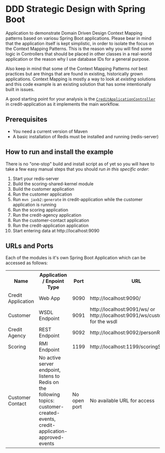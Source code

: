 # DDD Strategic Design with Spring Boot
Application to demonstrate Domain Driven Design Context Mapping patterns based on variosu Spring Boot applications.
Please bear in mind that the application itself is kept simplistic, in order to isolate the focus on the Context Mapping
Patterns. This is the reason why you will find some logic in Controllers that should be placed in other classes in a real-world
application or the reason why I use database IDs for a general purpose.

Also keep in mind that some of the Context Mapping Patterns _not_ best practices but are things that are found in existing, historically grown applications. Context Mapping is mostly a way to look at _existing_ solutions and this code example is an existing solution that has some intentionally built in issues.

A good starting point for your analysis is the [`CreditApplicationController`](https://github.com/mploed/ddd-strategic-design-spring-boot/blob/master/credit-application/src/main/java/com/innoq/mploed/ddd/application/controller/CreditApplicationController.java) in credit-application as it implements the
main workflow.


## Prerequisites
- You need a current version of Maven
- A basic installation of Redis must be installed and running (redis-server)

## How to run and install the example

There is no "one-stop" build and install script as of yet so you will have to take a few easy manual steps that you should
*run in this specific order*:

1. Start your redis-server
2. Build the scoring-shared-kernel module
3. Build the customer application
4. Run the customer application
5. Run `mvn jaxb2:generate` in credit-application while the customer application is running
6. Run the scoring application
7. Run the credit-agency application
8. Run the customer-contact application
9. Run the credit-application application
10. Start entering data at http://localhost:9090

## URLs and Ports
Each of the modules is it's own Spring Boot Application which can be accessed as follows:

<table>
    <tr>
        <th>Name</th>
        <th>Application / Enpoint Type</th>
        <th>Port</th>
        <th>URL</th>
    </tr>
    <tr>
        <td>Credit Application</td>
        <td>Web App</td>
        <td>9090</td>
        <td>http://localhost:9090/</td>
    </tr>
    <tr>
        <td>Customer</td>
        <td>WSDL Endpoint</td>
        <td>9091</td>
        <td>http://localhost:9091/ws/ or http://localhost:9091/ws/customer.wsdl for the wsdl</td>
    </tr>
    <tr>
        <td>Credit Agency</td>
        <td>REST Endpoint</td>
        <td>9092</td>
        <td>http://localhost:9092/personRating</td>
    </tr>
    <tr>
        <td>Scoring</td>
        <td>RMI Endpoint</td>
        <td>1199</td>
        <td>http://localhost:1199/scoringService</td>
    </tr>
    <tr>
        <td>Customer Contact</td>
        <td>No active server endpoint, listens to Redis on the following topics: customer-created-events, credit-application-approved-events</td>
        <td>No open port</td>
        <td>No available URL for access</td>
    </tr>
</table>
